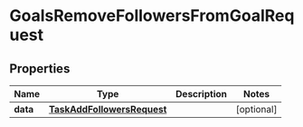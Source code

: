 

# GoalsRemoveFollowersFromGoalRequest


## Properties

| Name | Type | Description | Notes |
|------------ | ------------- | ------------- | -------------|
|**data** | [**TaskAddFollowersRequest**](TaskAddFollowersRequest.md) |  |  [optional] |



